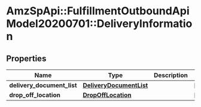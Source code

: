 # AmzSpApi::FulfillmentOutboundApiModel20200701::DeliveryInformation

## Properties
Name | Type | Description | Notes
------------ | ------------- | ------------- | -------------
**delivery_document_list** | [**DeliveryDocumentList**](DeliveryDocumentList.md) |  | [optional] 
**drop_off_location** | [**DropOffLocation**](DropOffLocation.md) |  | [optional] 

